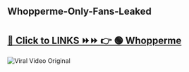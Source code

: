
 ## Whopperme-Only-Fans-Leaked

# <h2><a href="https://clipsfans.com/Whopperme&ref=git">🔗 Click to LINKS ⏩⏩ 👉 🟢 Whopperme </a></h2>

<a href="https://clipsfans.com/Whopperme&ref=git" rel="nofollow" data-target="animated-image.originalLink"><img src="https://i.ibb.co.com/xMMVF88/686577567.gif" alt="Viral Video Original" style="max-width: 100%; display: inline-block;" data-target="animated-image.originalImage"></a>
